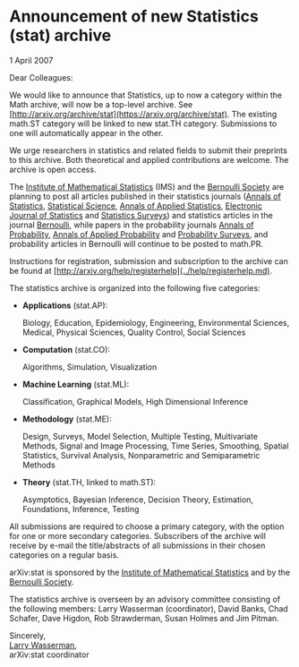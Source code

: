 # Announcement of new Statistics (stat) archive

1 April 2007

Dear Colleagues:

We would like to announce that Statistics, up to now a category within the Math archive, will now be a top-level archive. See [http://arxiv.org/archive/stat](https://arxiv.org/archive/stat). The existing math.ST category will be linked to new stat.TH category. Submissions to one will automatically appear in the other.

We urge researchers in statistics and related fields to submit their preprints to this archive. Both theoretical and applied contributions are welcome. The archive is open access.

The [Institute of Mathematical Statistics](http://imstat.org/) (IMS) and the [Bernoulli Society](http://isi.cbs.nl/bs.htm) are planning to post all articles published in their statistics journals ([Annals of Statistics](http://imstat.org/aos/), [Statistical Science](http://imstat.org/sts/), [Annals of Applied Statistics](http://imstat.org/aoas/), [Electronic Journal of Statistics](http://imstat.org/ejs/) and [Statistics Surveys](http://www.i-journals.org/ss/)) and statistics articles in the journal [Bernoulli](https://www.bernoullisociety.org/publications/bernoulli-journal), while papers in the probability journals [Annals of Probability](http://imstat.org/aop/), [Annals of Applied Probability](http://imstat.org/aap/) and [Probability Surveys](https://projecteuclid.org/journals/probability-surveys), and probability articles in Bernoulli will continue to be posted to math.PR.

Instructions for registration, submission and subscription to the archive can be found at [http://arxiv.org/help/registerhelp](../help/registerhelp.md).

The statistics archive is organized into the following five categories:

* **Applications** (stat.AP):

  Biology, Education, Epidemiology, Engineering, Environmental Sciences, Medical, Physical Sciences, Quality Control, Social Sciences

* **Computation** (stat.CO):

  Algorithms, Simulation, Visualization

 * **Machine Learning** (stat.ML):  

   Classification, Graphical Models, High Dimensional Inference

* **Methodology** (stat.ME):

  Design, Surveys, Model Selection, Multiple Testing, Multivariate Methods, Signal and Image Processing, Time Series, Smoothing, Spatial Statistics, Survival Analysis, Nonparametric and Semiparametric Methods

* **Theory** (stat.TH, linked to math.ST):

  Asymptotics, Bayesian Inference, Decision Theory, Estimation, Foundations, Inference, Testing

All submissions are required to choose a primary category, with the option for one or more secondary categories. Subscribers of the archive will receive by e-mail the title/abstracts of all submissions in their chosen categories on a regular basis.

arXiv:stat is sponsored by the [Institute of Mathematical Statistics](http://imstat.org/) and by the [Bernoulli Society](https://www.bernoullisociety.org/).

The statistics archive is overseen by an advisory committee consisting of the following members: Larry Wasserman (coordinator), David Banks, Chad Schafer, Dave Higdon, Rob Strawderman, Susan Holmes and Jim Pitman.

Sincerely,  
[Larry Wasserman](http://www.stat.cmu.edu/~larry/),  
arXiv:stat coordinator
